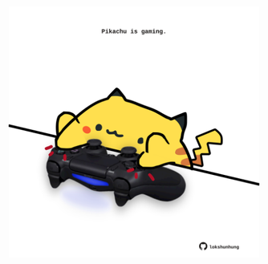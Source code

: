 <!-- built at 03/03/2023, 18:01:02 UTC -->
<p align="center">
  <img width="500" height="500" src="./ReadmeImage.svg">
</p>
